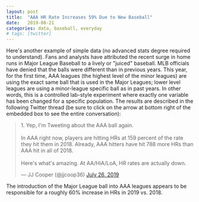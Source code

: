```yaml
---
layout: post
title:  "AAA HR Rate Increases 59% Due to New Baseball"
date:   2019-08-21
categories: data, baseball, everyday
# tags: [twitter]
---
```

Here's another example of simple data (no advanced stats degree required to understand). Fans and analysts have attributed the recent surge in home runs in Major League Baseball to a lively or "juiced" baseball. MLB officials have denied that the balls were different than in previous years. This year, for the first time, AAA leagues (the highest level of the minor leagues) are using the exact same ball that is used in the Major Leagues; lower level leagues are using a minor-league specific ball as in past years. In other words, this is a controlled lab-style experiment where exactly one variable has been changed for a specific population.  The results are described in the following Twitter thread (be sure to click on the arrow at bottom right of the embedded box to see the entire conversation):

<blockquote class="twitter-tweet"><p lang="en" dir="ltr">1. Yep, I&#39;m Tweeting about the AAA ball again.<br><br>In AAA right now, players are hitting HRs at 159 percent of the rate they hit them in 2018. Already, AAA hitters have hit 788 more HRs than AAA hit in all of 2018.<br><br>Here&#39;s what&#39;s amazing. At AA/HiA/LoA, HR rates are actually down.</p>&mdash; JJ Cooper (@jjcoop36) <a href="https://twitter.com/jjcoop36/status/1154848818476802050?ref_src=twsrc%5Etfw">July 26, 2019</a></blockquote> <script async src="https://platform.twitter.com/widgets.js" charset="utf-8"></script>


The introduction of the Major League ball into AAA leagues appears to be responsible for a roughly 60% increase in HRs in 2019 vs. 2018.
